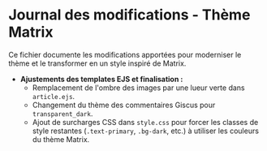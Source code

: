 # Journal des modifications - Thème Matrix

Ce fichier documente les modifications apportées pour moderniser le thème et le transformer en un style inspiré de Matrix.


*   **Ajustements des templates EJS et finalisation :**
    *   Remplacement de l'ombre des images par une lueur verte dans `article.ejs`.
    *   Changement du thème des commentaires Giscus pour `transparent_dark`.
    *   Ajout de surcharges CSS dans `style.css` pour forcer les classes de style restantes (`.text-primary`, `.bg-dark`, etc.) à utiliser les couleurs du thème Matrix.
